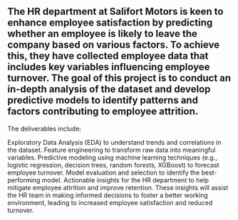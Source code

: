 ## The HR department at Salifort Motors is keen to enhance employee satisfaction by predicting whether an employee is likely to leave the company based on various factors. To achieve this, they have collected employee data that includes key variables influencing employee turnover. The goal of this project is to conduct an in-depth analysis of the dataset and develop predictive models to identify patterns and factors contributing to employee attrition.

The deliverables include:

Exploratory Data Analysis (EDA) to understand trends and correlations in the dataset.
Feature engineering to transform raw data into meaningful variables.
Predictive modeling using machine learning techniques (e.g., logistic regression, decision trees, random forests, XGBoost) to forecast employee turnover.
Model evaluation and selection to identify the best-performing model.
Actionable insights for the HR department to help mitigate employee attrition and improve retention.
These insights will assist the HR team in making informed decisions to foster a better working environment, leading to increased employee satisfaction and reduced turnover.
